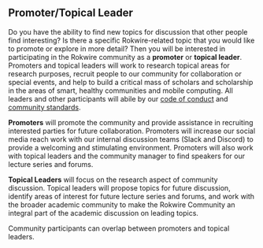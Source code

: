 ## Promoter/Topical Leader

Do you have the ability to find new topics for discussion that other people find interesting? Is there a specific Rokwire-related topic that you would like to promote or explore in more detail? Then you will be interested in participating in the Rokwire community as a __promoter__ or __topical leader__. Promoters and topical leaders will work to research topical areas for research purposes, recruit people to our community for collaboration or special events, and help to build a critical mass of scholars and scholarship in the areas of smart, healthy communities and mobile computing. All leaders and other participants will abile by our [code of conduct](https://github.com/rokwire/rokwire-community/blob/master/CODE_OF_CONDUCT.md) and [community standards](https://github.com/rokwire/rokwire-community/blob/master/CONTRIBUTING.md).

__Promoters__ will promote the community and provide assistance in recruiting interested parties for future collaboration. Promoters will increase our social media reach work with our internal discussion teams (Slack and Discord) to provide a welcoming and stimulating environment. Promoters will also work with topical leaders and the community manager to find speakers for our lecture series and forums.

__Topical Leaders__ will focus on the research aspect of community discussion. Topical leaders will propose topics for future discussion, identify areas of interest for future lecture series and forums, and work with the broader academic community to make the Rokwire Community an integral part of the academic discussion on leading topics.

Community participants can overlap between promoters and topical leaders.
